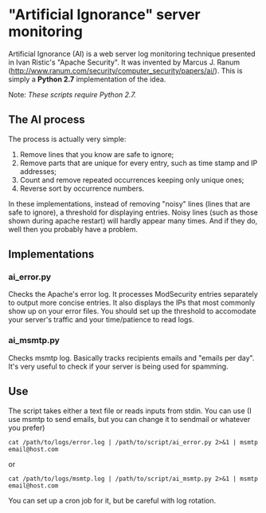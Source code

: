 "Artificial Ignorance" server monitoring
========================================

Artificial Ignorance (AI) is a web server log monitoring technique presented in Ivan Ristic's "Apache Security". It was invented by Marcus J. Ranum (http://www.ranum.com/security/computer_security/papers/ai/). This is simply a **Python 2.7** implementation of the idea.

Note: _These scripts require Python 2.7._



The AI process
--------------

The process is actually very simple:

1. Remove lines that you know are safe to ignore;
2. Remove parts that are unique for every entry, such as time stamp and IP addresses;
3. Count and remove repeated occurrences keeping only unique ones;
4. Reverse sort by occurrence numbers.


In these implementations, instead of removing "noisy" lines (lines that are safe to ignore), a threshold for displaying entries. Noisy lines (such as those shown during apache restart) will hardly appear many times. And if they do, well then you probably have a problem.


Implementations
---------------

### ai_error.py

Checks the Apache's error log. It processes ModSecurity entries separately to output more concise entries. It also displays the IPs that most commonly show up on your error files. You should set up the threshold to accomodate your server's traffic and your time/patience to read logs.

### ai_msmtp.py

Checks msmtp log. Basically tracks recipients emails and "emails per day". It's very useful to check if your server is being used for spamming.


Use
---

The script takes either a text file or reads inputs from stdin. You can use (I use msmtp to send emails, but you can change it to sendmail or whatever you prefer)

```
cat /path/to/logs/error.log | /path/to/script/ai_error.py 2>&1 | msmtp email@host.com
```

or

```
cat /path/to/logs/msmtp.log | /path/to/script/ai_msmtp.py 2>&1 | msmtp email@host.com
```

You can set up a cron job for it, but be careful with log rotation.


